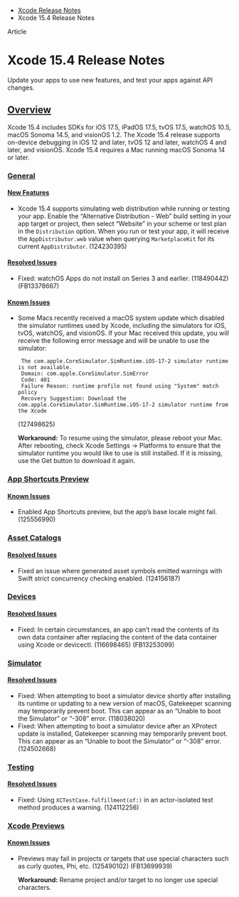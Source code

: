 - [Xcode Release Notes](https://developer.apple.com/documentation/xcode-release-notes)
- Xcode 15.4 Release Notes

Article

# Xcode 15.4 Release Notes

Update your apps to use new features, and test your apps against API changes.

## [Overview](https://developer.apple.com/documentation/xcode-release-notes/xcode-15_4-release-notes#Overview)

Xcode 15.4 includes SDKs for iOS 17.5, iPadOS 17.5, tvOS 17.5, watchOS 10.5, macOS Sonoma 14.5, and visionOS 1.2. The Xcode 15.4 release supports on-device debugging in iOS 12 and later, tvOS 12 and later, watchOS 4 and later, and visionOS. Xcode 15.4 requires a Mac running macOS Sonoma 14 or later.

### [General](https://developer.apple.com/documentation/xcode-release-notes/xcode-15_4-release-notes#General)

#### [New Features](https://developer.apple.com/documentation/xcode-release-notes/xcode-15_4-release-notes#New-Features)

- Xcode 15.4 supports simulating web distribution while running or testing your app. Enable the “Alternative Distribution - Web” build setting in your app target or project, then select “Website” in your scheme or test plan in the `Distribution` option. When you run or test your app, it will receive the `AppDistributor.web` value when querying `MarketplaceKit` for its current `AppDistributor`. (124230395)

#### [Resolved Issues](https://developer.apple.com/documentation/xcode-release-notes/xcode-15_4-release-notes#Resolved-Issues)

- Fixed: watchOS Apps do not install on Series 3 and earlier. (118490442) (FB13378667)

#### [Known Issues](https://developer.apple.com/documentation/xcode-release-notes/xcode-15_4-release-notes#Known-Issues)

- Some Macs recently received a macOS system update which disabled the simulator runtimes used by Xcode, including the simulators for iOS, tvOS, watchOS, and visionOS. If your Mac received this update, you will receive the following error message and will be unable to use the simulator:

  ```
   The com.apple.CoreSimulator.SimRuntime.iOS-17-2 simulator runtime is not available.
   Domain: com.apple.CoreSimulator.SimError
   Code: 401
   Failure Reason: runtime profile not found using "System" match policy
   Recovery Suggestion: Download the com.apple.CoreSimulator.SimRuntime.iOS-17-2 simulator runtime from the Xcode 

  ```

  (127498625)

  **Workaround:** To resume using the simulator, please reboot your Mac. After rebooting, check Xcode Settings → Platforms to ensure that the simulator runtime you would like to use is still installed. If it is missing, use the Get button to download it again.

### [App Shortcuts Preview](https://developer.apple.com/documentation/xcode-release-notes/xcode-15_4-release-notes#App-Shortcuts-Preview)

#### [Known Issues](https://developer.apple.com/documentation/xcode-release-notes/xcode-15_4-release-notes#Known-Issues)

- Enabled App Shortcuts preview, but the app’s base locale might fail. (125556990)

### [Asset Catalogs](https://developer.apple.com/documentation/xcode-release-notes/xcode-15_4-release-notes#Asset-Catalogs)

#### [Resolved Issues](https://developer.apple.com/documentation/xcode-release-notes/xcode-15_4-release-notes#Resolved-Issues)

- Fixed an issue where generated asset symbols emitted warnings with Swift strict concurrency checking enabled. (124156187)

### [Devices](https://developer.apple.com/documentation/xcode-release-notes/xcode-15_4-release-notes#Devices)

#### [Resolved Issues](https://developer.apple.com/documentation/xcode-release-notes/xcode-15_4-release-notes#Resolved-Issues)

- Fixed: In certain circumstances, an app can’t read the contents of its own data container after replacing the content of the data container using Xcode or devicectl. (116698465) (FB13253099)

### [Simulator](https://developer.apple.com/documentation/xcode-release-notes/xcode-15_4-release-notes#Simulator)

#### [Resolved Issues](https://developer.apple.com/documentation/xcode-release-notes/xcode-15_4-release-notes#Resolved-Issues)

- Fixed: When attempting to boot a simulator device shortly after installing its runtime or updating to a new version of macOS, Gatekeeper scanning may temporarily prevent boot. This can appear as an “Unable to boot the Simulator” or “-308” error. (118038020)
- Fixed: When attempting to boot a simulator device after an XProtect update is installed, Gatekeeper scanning may temporarily prevent boot. This can appear as an “Unable to boot the Simulator” or “-308” error. (124502668)

### [Testing](https://developer.apple.com/documentation/xcode-release-notes/xcode-15_4-release-notes#Testing)

#### [Resolved Issues](https://developer.apple.com/documentation/xcode-release-notes/xcode-15_4-release-notes#Resolved-Issues)

- Fixed: Using `XCTestCase.fulfillment(of:)` in an actor-isolated test method produces a warning. (124112256)

### [Xcode Previews](https://developer.apple.com/documentation/xcode-release-notes/xcode-15_4-release-notes#Xcode-Previews)

#### [Known Issues](https://developer.apple.com/documentation/xcode-release-notes/xcode-15_4-release-notes#Known-Issues)

- Previews may fail in projects or targets that use special characters such as curly quotes, Phi, etc. (125490102) (FB13699939)

  **Workaround:** Rename project and/or target to no longer use special characters.
